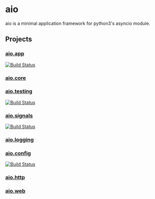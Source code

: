 aio
===

aio is a minimal application framework for python3's asyncio module.


Projects
--------

### [aio.app](https://github.com/phlax/aio.app)

[![Build Status](https://travis-ci.org/phlax/aio.app.svg?branch=master)](https://travis-ci.org/phlax/aio.app)

### [aio.core](https://github.com/phlax/aio.core)


### [aio.testing](https://github.com/phlax/aio.testing)
[![Build Status](https://travis-ci.org/phlax/aio.testing.svg?branch=master)](https://travis-ci.org/phlax/aio.testing)


### [aio.signals](https://github.com/phlax/aio.signals)
[![Build Status](https://travis-ci.org/phlax/aio.signals.svg?branch=master)](https://travis-ci.org/phlax/aio.signals)


### [aio.logging](https://github.com/phlax/aio.logging)


### [aio.config](https://github.com/phlax/aio.config)
[![Build Status](https://travis-ci.org/phlax/aio.config.svg?branch=master)](https://travis-ci.org/phlax/aio.config)

### [aio.http](https://github.com/phlax/aio.http)

### [aio.web](https://github.com/phlax/aio.web)

